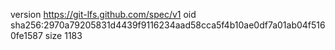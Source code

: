 version https://git-lfs.github.com/spec/v1
oid sha256:2970a79205831d4439f9116234aad58cca5f4b10ae0df7a01ab04f5160fe1587
size 1183
